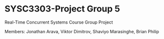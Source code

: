 # SYSC3303-Project Group 5
Real-Time Concurrent Systems Course Group Project

Members: Jonathan Arava, Viktor Dimitrov, Shaviyo Marasinghe, Brian Philip
